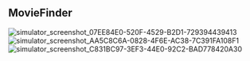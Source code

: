 ## MovieFinder
![simulator_screenshot_07EE84E0-520F-4529-B2D1-729394439413](https://github.com/user-attachments/assets/94e9a6e4-d011-4176-b930-2a96823aef70)
![simulator_screenshot_AA5C8C6A-0828-4F6E-AC38-7C391FA108F1](https://github.com/user-attachments/assets/c087fca2-c6c4-4826-a1c7-6bdb93245579)
![simulator_screenshot_C831BC97-3EF3-44E0-92C2-BAD778420A30](https://github.com/user-attachments/assets/fe6085bc-38d6-4718-b690-cd68eb7ead1d)

